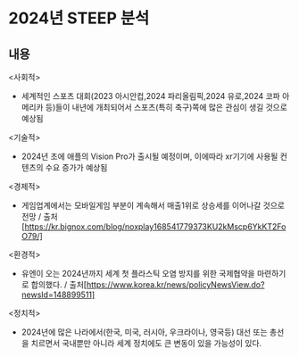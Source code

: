2024년 STEEP 분석
============================

내용
-------------------
<사회적>
- 세계적인 스포츠 대회(2023 아시안컵,2024 파리올림픽,2024 유로,2024 코파 아메리카 등)들이 내년에 개최되어서 스포츠(특히 축구)쪽에 많은 관심이 생길 것으로 예상됨 
     
<기술적>
- 2024년 초에 애플의 Vision Pro가 출시될 예정이며, 이에따라 xr기기에 사용될 컨텐츠의 수요 증가가 예상됨

     
<경제적>
- 게임업계에서는 모바일게임 부분이 계속해서 매출1위로 상승세를 이어나갈 것으로 전망 / 출처[https://kr.bignox.com/blog/noxplay168541779373KU2kMscp6YkKT2FoO79/]
     
<환경적>
- 유엔이 오는 2024년까지 세계 첫 플라스틱 오염 방지를 위한 국제협약을 마련하기로 합의했다. / 출처[https://www.korea.kr/news/policyNewsView.do?newsId=148899511]

    
<정치적>
- 2024년에 많은 나라에서(한국, 미국, 러시아, 우크라이나, 영국등) 대선 또는 총선을 치르면서 국내뿐만 아니라 세계 정치에도 큰 변동이 있을 가능성이 있다. 
   
   
